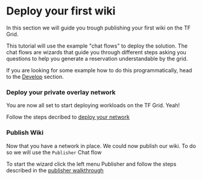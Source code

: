 # Deploy your first wiki

In this section we will guide you trough publishing your first wiki on the TF Grid.

This tutorial will use the example "chat flows" to deploy the solution. The chat flows are wizards that guide you through different steps asking you questions to help you generate a reservation understandable by the grid.

If you are looking for some example how to do this programmatically, head to the [Develop](code) section.

### Deploy your private overlay network

You are now all set to start deploying workloads on the TF Grid. Yeah!


Follow the steps decribed to [deploy your network](getting_started_network)


### Publish Wiki

Now that you have a network in place. We could now publish our wiki. To do so we will use the `Publisher` Chat flow


To start the wizard click the left menu Publisher
and follow the steps described in the [publisher walkthrough](publisher.md)
